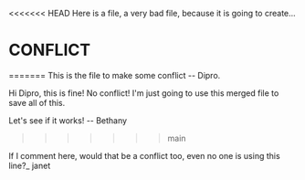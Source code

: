 <<<<<<< HEAD
Here is a file, a very bad file, because it is going to create...

# CONFLICT
=======
This is the file to make some conflict -- Dipro.

Hi Dipro, this is fine! No conflict! I'm just going to use this merged file to save all of this. 

Let's see if it works! -- Bethany
>>>>>>> main

If I comment here, would that be a conflict too, even no one is using this line?_ janet
